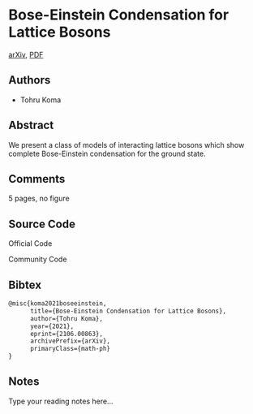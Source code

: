 
# Bose-Einstein Condensation for Lattice Bosons

[arXiv](https://arxiv.org/abs/2106.0863), [PDF](https://arxiv.org/pdf/2106.0863.pdf)

## Authors

- Tohru Koma

## Abstract

We present a class of models of interacting lattice bosons which show complete Bose-Einstein condensation for the ground state.

## Comments

5 pages, no figure

## Source Code

Official Code



Community Code



## Bibtex

```tex
@misc{koma2021boseeinstein,
      title={Bose-Einstein Condensation for Lattice Bosons}, 
      author={Tohru Koma},
      year={2021},
      eprint={2106.00863},
      archivePrefix={arXiv},
      primaryClass={math-ph}
}
```

## Notes

Type your reading notes here...

